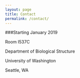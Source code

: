 ```yaml
---
layout: page
title: Contact
permalink: /contact/
---
```


###Starting January 2019

Room I537C

Department of Biological Structure
 
University of Washington

Seattle, WA

